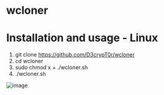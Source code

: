 # wcloner
# Installation and usage - Linux
1. git clone https://github.com/D3crypT0r/wcloner
2. cd wcloner
3. sudo chmod x + ./wcloner.sh
4. ./wcloner.sh

![image](https://github.com/D3crypT0r/wcloner/assets/66831571/6153cb92-06a7-458c-9e22-cc584901b018)

